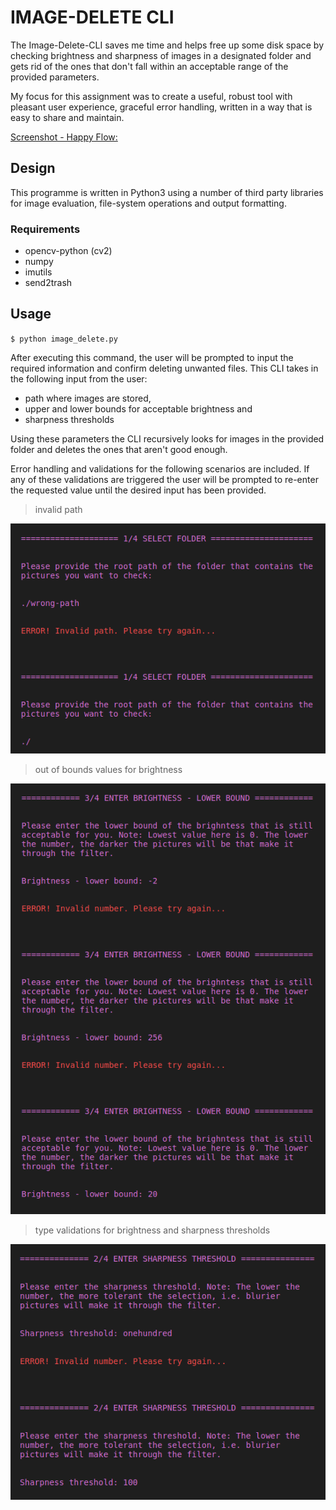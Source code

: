 # IMAGE-DELETE CLI
The Image-Delete-CLI saves me time and helps free up some disk space by checking brightness and sharpness of images in a designated folder and gets rid of the ones that don't fall within an acceptable range of the provided parameters.

My focus for this assignment was to create a useful, robust tool with pleasant user experience, graceful error handling, written in a way that is easy to share and maintain.

[Screenshot - Happy Flow:](./screenshots/hapy_flow.png)

## Design
This programme is written in Python3 using a number of third party libraries for image evaluation, file-system operations and output formatting.

### Requirements
* opencv-python (cv2)
* numpy
* imutils
* send2trash

## Usage
`$ python image_delete.py`

After executing this command, the user will be prompted to input the required information and confirm deleting unwanted files. This CLI takes in the following input from the user:
* path where images are stored,
* upper and lower bounds for acceptable brightness and
* sharpness thresholds

Using these parameters the CLI recursively looks for images in the provided folder and deletes the ones that aren't good enough.



Error handling and validations for the following scenarios are included. If any of these validations are triggered the user will be prompted to re-enter the requested value until the desired input has been provided.

> invalid path

![invalid path](./screenshots/validation_path.png)
> out of bounds values for brightness

![out of bounds values for brightness](./screenshots/validation_brightness_lower.png)

> type validations for brightness and sharpness thresholds

![type validations for brightness and sharpness thresholds](./screenshots/validation_sharpness.png)
